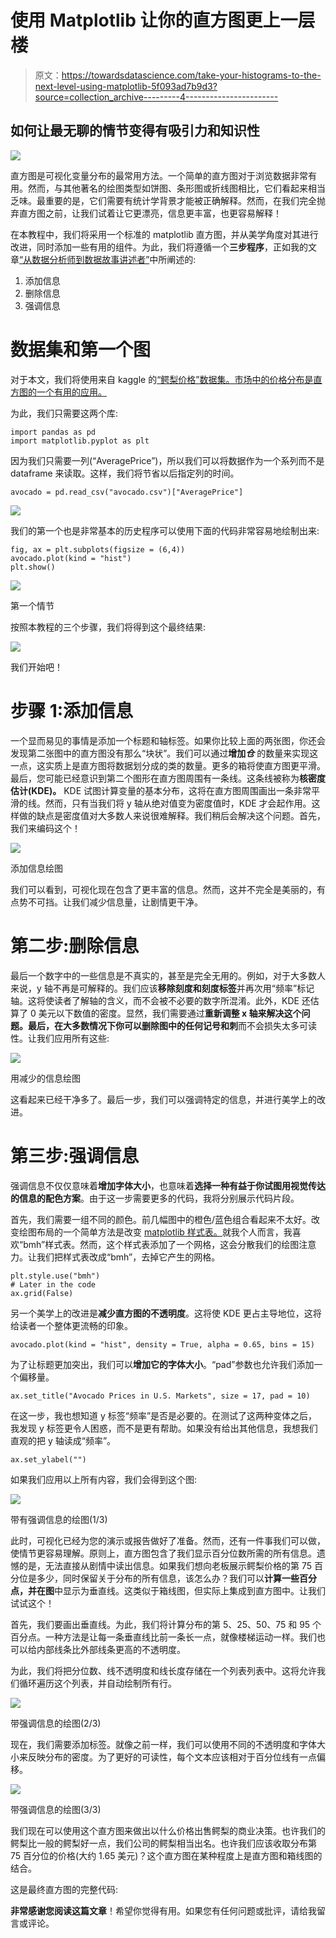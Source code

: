 # 使用 Matplotlib 让你的直方图更上一层楼

> 原文：<https://towardsdatascience.com/take-your-histograms-to-the-next-level-using-matplotlib-5f093ad7b9d3?source=collection_archive---------4----------------------->

## 如何让最无聊的情节变得有吸引力和知识性

![](img/3ccc1ee82b2b77b16b3cb145fb30285a.png)

直方图是可视化变量分布的最常用方法。一个简单的直方图对于浏览数据非常有用。然而，与其他著名的绘图类型如饼图、条形图或折线图相比，它们看起来相当乏味。最重要的是，它们需要有统计学背景才能被正确解释。然而，在我们完全抛弃直方图之前，让我们试着让它更漂亮，信息更丰富，也更容易解释！

在本教程中，我们将采用一个标准的 matplotlib 直方图，并从美学角度对其进行改进，同时添加一些有用的组件。为此，我们将遵循一个**三步程序**，正如我的文章[“从数据分析师到数据故事讲述者”](/from-data-analyst-to-data-storyteller-in-3-steps-54b56815b567)中所阐述的:

1.  添加信息
2.  删除信息
3.  强调信息

# 数据集和第一个图

对于本文，我们将使用来自 kaggle 的[“鳄梨价格”数据集。市场中的价格分布是直方图的一个有用的应用。](https://www.kaggle.com/neuromusic/avocado-prices)

为此，我们只需要这两个库:

```
import pandas as pd
import matplotlib.pyplot as plt
```

因为我们只需要一列(“AveragePrice”)，所以我们可以将数据作为一个系列而不是 dataframe 来读取。这样，我们将节省以后指定列的时间。

```
avocado = pd.read_csv("avocado.csv")["AveragePrice"]
```

![](img/ca531cd28685aa2b0c92ddc8dd411d78.png)

我们的第一个也是非常基本的历史程序可以使用下面的代码非常容易地绘制出来:

```
fig, ax = plt.subplots(figsize = (6,4))
avocado.plot(kind = "hist")
plt.show()
```

![](img/8e5be4aa333bcbd9c030a9519c0e7497.png)

第一个情节

按照本教程的三个步骤，我们将得到这个最终结果:

![](img/54020c256a77263b6790af62d31f604b.png)

我们开始吧！

# 步骤 1:添加信息

一个显而易见的事情是添加一个标题和轴标签。如果你比较上面的两张图，你还会发现第二张图中的直方图没有那么“块状”。我们可以通过**增加*仓*** 的数量来实现这一点，这实质上是直方图将数据划分成的类的数量。更多的箱将使直方图更平滑。最后，您可能已经意识到第二个图形在直方图周围有一条线。这条线被称为**核密度估计(KDE)。** KDE 试图计算变量的基本分布，这将在直方图周围画出一条非常平滑的线。然而，只有当我们将 y 轴从绝对值变为密度值时，KDE 才会起作用。这样做的缺点是密度值对大多数人来说很难解释。我们稍后会解决这个问题。首先，我们来编码这个！

![](img/eddda4512798da27d3f2bcfdb34e8496.png)

添加信息绘图

我们可以看到，可视化现在包含了更丰富的信息。然而，这并不完全是美丽的，有点势不可挡。让我们减少信息量，让剧情更干净。

# **第二步:删除信息**

最后一个数字中的一些信息是不真实的，甚至是完全无用的。例如，对于大多数人来说，y 轴不再是可解释的。我们应该**移除刻度和刻度标签**并再次用“频率”标记轴。这将使读者了解轴的含义，而不会被不必要的数字所混淆。此外，KDE 还估算了 0 美元以下数值的密度。显然，我们需要通过**重新调整 x 轴来解决这个问题。**最后，在大多数情况下你可以**删除图中的任何记号和刺**而不会损失太多可读性。让我们应用所有这些:

![](img/e6900b3d836796d4d379582d3764faa2.png)

用减少的信息绘图

这看起来已经干净多了。最后一步，我们可以强调特定的信息，并进行美学上的改进。

# 第三步:强调信息

强调信息不仅仅意味着**增加字体大小**，也意味着**选择一种有益于你试图用视觉传达的信息的配色方案**。由于这一步需要更多的代码，我将分别展示代码片段。

首先，我们需要一组不同的颜色。前几幅图中的橙色/蓝色组合看起来不太好。改变绘图布局的一个简单方法是改变 [matplotlib 样式表。](https://matplotlib.org/3.1.1/gallery/style_sheets/style_sheets_reference.html)就我个人而言，我喜欢“bmh”样式表。然而，这个样式表添加了一个网格，这会分散我们的绘图注意力。让我们把样式表改成“bmh”，去掉它产生的网格。

```
plt.style.use("bmh")
# Later in the code
ax.grid(False)
```

另一个美学上的改进是**减少直方图的不透明度**。这将使 KDE 更占主导地位，这将给读者一个整体更流畅的印象。

```
avocado.plot(kind = "hist", density = True, alpha = 0.65, bins = 15) 
```

为了让标题更加突出，我们可以**增加它的字体大小**。“pad”参数也允许我们添加一个偏移量。

```
ax.set_title("Avocado Prices in U.S. Markets", size = 17, pad = 10)
```

在这一步，我也想知道 y 标签“频率”是否是必要的。在测试了这两种变体之后，我发现 y 标签更令人困惑，而不是更有帮助。如果没有给出其他信息，我想我们直观的把 y 轴读成“频率”。

```
ax.set_ylabel("")
```

如果我们应用以上所有内容，我们会得到这个图:

![](img/a34a255fde7f5b0abcd3fcfae8324e32.png)

带有强调信息的绘图(1/3)

此时，可视化已经为您的演示或报告做好了准备。然而，还有一件事我们可以做，使情节更容易理解。原则上，直方图包含了我们显示百分位数所需的所有信息。遗憾的是，无法直接从剧情中读出信息。如果我们想向老板展示鳄梨价格的第 75 百分位是多少，同时保留关于分布的所有信息，该怎么办？我们可以**计算一些百分点，并在图**中显示为垂直线。这类似于箱线图，但实际上集成到直方图中。让我们试试这个！

首先，我们要画出垂直线。为此，我们将计算分布的第 5、25、50、75 和 95 个百分点。一种方法是让每一条垂直线比前一条长一点，就像楼梯运动一样。我们也可以给内部线条比外部线条更高的不透明度。

为此，我们将把分位数、线不透明度和线长度存储在一个列表列表中。这将允许我们循环遍历这个列表，并自动绘制所有行。

![](img/506d0c4374124eac218f24760770b342.png)

带强调信息的绘图(2/3)

现在，我们需要添加标签。就像之前一样，我们可以使用不同的不透明度和字体大小来反映分布的密度。为了更好的可读性，每个文本应该相对于百分位线有一点偏移。

![](img/9f43a9337695c3ba4a80905972a8c7a6.png)

带强调信息的绘图(3/3)

我们现在可以使用这个直方图来做出以什么价格出售鳄梨的商业决策。也许我们的鳄梨比一般的鳄梨好一点，我们公司的鳄梨相当出名。也许我们应该收取分布第 75 百分位的价格(大约 1.65 美元)？这个直方图在某种程度上是直方图和箱线图的结合。

这是最终直方图的完整代码:

**非常感谢您阅读这篇文章**！希望你觉得有用。如果您有任何问题或批评，请给我留言或评论。